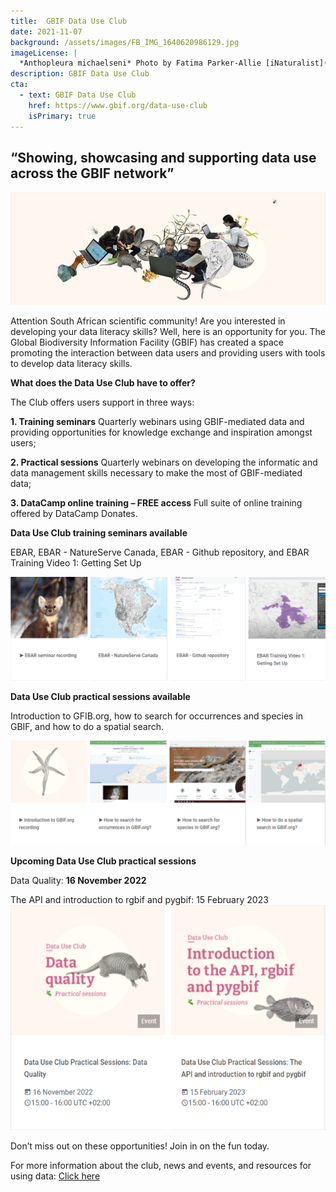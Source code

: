 ```yaml
---
title:  GBIF Data Use Club
date: 2021-11-07
background: /assets/images/FB_IMG_1640620986129.jpg
imageLicense: |
  *Anthopleura michaelseni* Photo by Fatima Parker-Allie [iNaturalist](https://www.inaturalist.org/observations/20856021) (CC BY-NC)
description: GBIF Data Use Club
cta:
  - text: GBIF Data Use Club
    href: https://www.gbif.org/data-use-club
    isPrimary: true
---
```


## “Showing, showcasing and supporting data use across the GBIF network”

![GBIF Data Use Club](/assets/images/Figure%201%20M.jpg) 

Attention South African scientific community! Are you interested in developing your data literacy skills? Well, here is an opportunity for you.
The Global Biodiversity Information Facility (GBIF) has created a space promoting the interaction between data users and providing users with tools
to develop data literacy skills. 

**What does the Data Use Club have to offer?**

The Club offers users support in three ways:

  **1.	Training seminars**
  Quarterly webinars using GBIF-mediated data and providing opportunities for knowledge exchange and inspiration amongst users;

  **2.	Practical sessions**
  Quarterly webinars on developing the informatic and data management skills necessary to make the most of GBIF-mediated data;

  **3.	DataCamp online training – FREE access**
  Full suite of online training offered by DataCamp Donates.

**Data Use Club training seminars available**

EBAR, EBAR - NatureServe Canada, EBAR - Github repository, and EBAR Training Video 1: Getting Set Up

![Training seminars](/assets/images/Figure%202%20M.png)

**Data Use Club practical sessions available**

Introduction to GFIB.org, how to search for occurrences and species in GBIF, and how to do a spatial search. 

![Practical sessions](/assets/images/Figure%203%20M.png)

**Upcoming Data Use Club practical sessions**

Data Quality: **16 November 2022**

The API and introduction to rgbif and pygbif: 15 February 2023
![Upcoming practical sessions](/assets/images/Figure%204%20M.png)

Don’t miss out on these opportunities! Join in on the fun today.

For more information about the club, news and events, and resources for using data:  [Click here](https://www.gbif.org/data-use-club)
